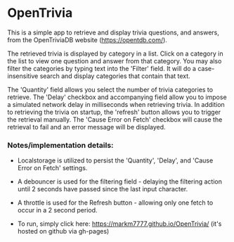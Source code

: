 # OpenTrivia

This is a simple app to retrieve and display trivia questions, and answers, from the OpenTriviaDB website (https://opentdb.com/). 

The retrieved trivia is displayed by category in a list. Click on a category in the list to view one question and answer from that category. You may also filter the categories by typing text into the 'Filter' field. It will do a case-insensitive search and display categories that contain that text. 

The 'Quantity' field allows you select the number of trivia categories to retrieve.
The 'Delay' checkbox and accompanying field allow you to impose a simulated network delay in milliseconds when retrieving trivia.
In addition to retrieving the trivia on startup, the 'refresh' button allows you to trigger the retrieval manually.
The 'Cause Error on Fetch' checkbox will cause the retrieval to fail and an error message will be displayed.


### Notes/implementation details:

- Localstorage is utilized to persist the 'Quantity', 'Delay', and 'Cause Error on Fetch' settings.
- A debouncer is used for the filtering field - delaying the filtering action until 2 seconds have passed since the last input character.
- A throttle is used for the Refresh button - allowing only one fetch to occur in a 2 second period. 

- To run, simply click here:  https://markm7777.github.io/OpenTrivia/ (it's hosted on github via gh-pages)

 
